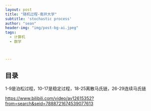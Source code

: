 ```yaml
---
layout: post
title: "随机过程-南开大学"
subtitle: 'stochastic process'
author: "sean"
header-img: "img/post-bg-ai.jpeg"
tags:
  - 计算机
  - 数学



---
```


## 目录

1-9是泊松过程，10-17是稳定过程，18-25离散马氏链，26-29连续马氏链

https://www.bilibili.com/video/av12615352?from=search&seid=7888721674539077613